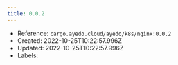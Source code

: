 ```yaml
---
title: 0.0.2
---
```



- Reference: `cargo.ayedo.cloud/ayedo/k8s/nginx:0.0.2`
- Created: 2022-10-25T10:22:57.996Z
- Updated: 2022-10-25T10:22:57.996Z
- Labels:


